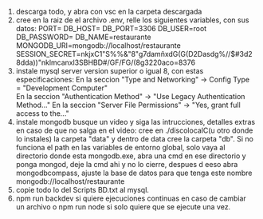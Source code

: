 1. descarga todo, y abra con vsc en la carpeta descargada
2. cree en la raiz de el archivo .env, relle los siguientes variables, con sus datos:
PORT=
DB_HOST=
DB_PORT=3306
DB_USER=root
DB_PASSWORD=
DB_NAME=restaurante
MONGODB_URI=mongodb://localhost/restaurante
SESSION_SECRET=nkjxC1"S%%&"8"g7damñxdG(G(D2Dasdg%//$#3d28dda))"nklmcanxl3SBHBD#/GF/FG/(8g3220aco=8376
3. instale mysql server version superior o igual 8, con estas especificaciones:
En la seccion "Type and Networking" -> Config Type = "Development Computer"  
En la seccion "Authentication Method" -> "Use Legacy Authentication Method..."
En la seccion "Server File Permissions" -> "Yes, grant full access to the..."
4. instale mongodb busque un video y siga las intrucciones, detalles extras en caso de que no salga en el video:
cree en ./discolocalC(u otro donde lo instales) la carpeta "data" y dentro de data cree la carpeta "db".
Si no funciona el path en las variables de entorno global, solo vaya al directorio donde esta mongodb.exe, abra una cmd en ese directorio y ponga mongod, deje la cmd ahi y no lo cierre, despues d eeso abra mongodbcompass, ajuste la base de datos para que tenga este nombre mongodb://localhost/restaurante
5. copie todo lo del Scripts BD.txt al mysql.
6. npm run backdev si quiere ejecuciones continuas en caso de cambiar un archivo o npm run node si solo quiere que se ejecute una vez.

